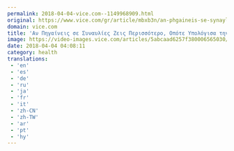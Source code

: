 ```yaml
---
permalink: 2018-04-04-vice.com--1149968909.html
original: https://www.vice.com/gr/article/mbxb3n/an-phgaineis-se-synaylies-zeis-perissotero-opote-ypologisa-thn-hlikia-8anatoy-moy
domain: vice.com
title: 'Αν Πηγαίνεις σε Συναυλίες Ζεις Περισσότερο, Οπότε Υπολόγισα την Ηλικία Θανάτου μου'
image: https://video-images.vice.com/articles/5abcaad6257f380006565030/lede/1522317612028-festival-1287720_1920.jpeg?crop=1xw:0.84375xh;center,center&resize=1200:*
date: 2018-04-04 04:08:11
category: health
translations: 
 - 'en'
 - 'es'
 - 'de'
 - 'ru'
 - 'ja'
 - 'fr'
 - 'it'
 - 'zh-CN'
 - 'zh-TW'
 - 'ar'
 - 'pt'
 - 'hy'
---
```



